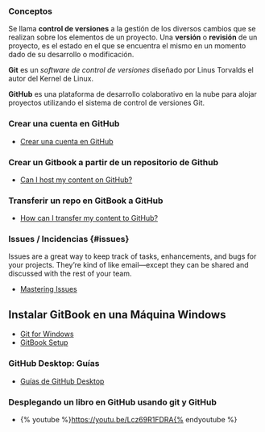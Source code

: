 ### Conceptos

Se llama **control de versiones** a la gestión de los diversos cambios que se realizan sobre los elementos de un proyecto. Una **versión** o **revisión** de un proyecto, es el estado en el que se encuentra el mismo en un momento dado de su desarrollo o modificación.

**Git**  es un *software de control de versiones* diseñado por Linus Torvalds el autor del Kernel de Linux.

**GitHub** es una plataforma de desarrollo colaborativo en la nube para alojar proyectos utilizando el sistema de control de versiones Git.

### Crear una cuenta en GitHub

* [Crear una cuenta en GitHub](https://github.com/join?source=header-home)

### Crear un Gitbook a partir de un repositorio de Github
* [Can I host my content on GitHub?](https://help.gitbook.com/github/can-i-host-on-github.html)

### Transferir un repo en GitBook a GitHub
* [How can I transfer my content to GitHub?](https://help.gitbook.com/github/how-can-i-export-to-repo.html)

### Issues / Incidencias {#issues}

Issues are a great way to keep track of tasks, enhancements, and bugs for your projects. They’re kind of like email—except they can be shared and discussed with the rest of your team. 

* [Mastering Issues](https://guides.github.com/features/issues/)

## Instalar GitBook en una Máquina Windows

* [Git for Windows](https://git-scm.com/download/win)
* [GitBook Setup](https://toolchain.gitbook.com/setup.html)

### GitHub Desktop: Guías

* [Guías de GitHub Desktop](https://help.github.com/desktop/guides/)


### Desplegando un libro en GitHub usando git y GitHub
* {% youtube %}https://youtu.be/Lcz69R1FDRA{% endyoutube %}


